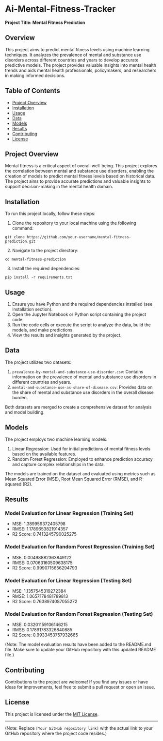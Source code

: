 # Ai-Mental-Fitness-Tracker

**Project Title: Mental Fitness Prediction**

## Overview

This project aims to predict mental fitness levels using machine learning techniques. It analyzes the prevalence of mental and substance use disorders across different countries and years to develop accurate predictive models. The project provides valuable insights into mental health trends and aids mental health professionals, policymakers, and researchers in making informed decisions.

## Table of Contents

- [Project Overview](#project-overview)
- [Installation](#installation)
- [Usage](#usage)
- [Data](#data)
- [Models](#models)
- [Results](#results)
- [Contributing](#contributing)
- [License](#license)

## Project Overview

Mental fitness is a critical aspect of overall well-being. This project explores the correlation between mental and substance use disorders, enabling the creation of models to predict mental fitness levels based on historical data. The project aims to provide accurate predictions and valuable insights to support decision-making in the mental health domain.

## Installation

To run this project locally, follow these steps:

1. Clone the repository to your local machine using the following command:

```
git clone https://github.com/your-username/mental-fitness-prediction.git
```

2. Navigate to the project directory:

```
cd mental-fitness-prediction
```

3. Install the required dependencies:

```
pip install -r requirements.txt
```

## Usage

1. Ensure you have Python and the required dependencies installed (see Installation section).
2. Open the Jupyter Notebook or Python script containing the project code.
3. Run the code cells or execute the script to analyze the data, build the models, and make predictions.
4. View the results and insights generated by the project.

## Data

The project utilizes two datasets:

1. `prevalence-by-mental-and-substance-use-disorder.csv`: Contains information on the prevalence of mental and substance use disorders in different countries and years.
2. `mental-and-substance-use-as-share-of-disease.csv`: Provides data on the share of mental and substance use disorders in the overall disease burden.

Both datasets are merged to create a comprehensive dataset for analysis and model building.

## Models

The project employs two machine learning models:

1. Linear Regression: Used for initial predictions of mental fitness levels based on the available features.
2. Random Forest Regression: Employed to enhance prediction accuracy and capture complex relationships in the data.

The models are trained on the dataset and evaluated using metrics such as Mean Squared Error (MSE), Root Mean Squared Error (RMSE), and R-squared (R2).

## Results

### Model Evaluation for Linear Regression (Training Set)
- MSE: 1.389959372405798
- RMSE: 1.1789653821914357
- R2 Score: 0.7413245790025275

### Model Evaluation for Random Forest Regression (Training Set)
- MSE: 0.00498882363849122
- RMSE: 0.07063160509638175
- R2 Score: 0.9990715656294793

### Model Evaluation for Linear Regression (Testing Set)
- MSE: 1.1357545319272384
- RMSE: 1.0657178481789813
- R2 Score: 0.7638974087055272

### Model Evaluation for Random Forest Regression (Testing Set)
- MSE: 0.03201159106146215
- RMSE: 0.17891783326840885
- R2 Score: 0.9933453757932665

(Note: The model evaluation results have been added to the README.md file. Make sure to update your GitHub repository with this updated README file.)

## Contributing

Contributions to the project are welcome! If you find any issues or have ideas for improvements, feel free to submit a pull request or open an issue.

## License

This project is licensed under the [MIT License](LICENSE).

---

(Note: Replace `[Your GitHub repository link]` with the actual link to your GitHub repository where the project code resides.)
